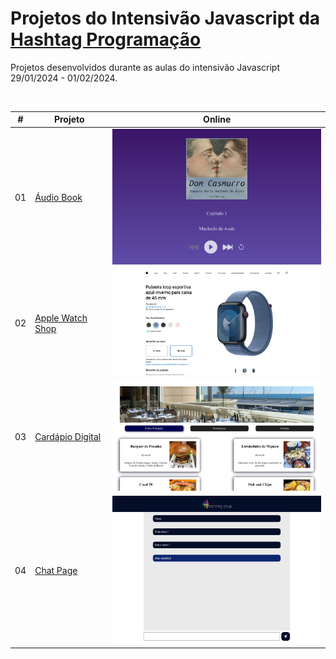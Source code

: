<h1>Projetos do Intensivão Javascript da <a href="https://www.hashtagtreinamentos.com/">Hashtag Programação</a></h1>

  <p>
    Projetos desenvolvidos durante as aulas do intensivão Javascript 29/01/2024 - 01/02/2024.
  </p>

  <br />

  <table>
    <thead>
      <tr>
        <th align="center">#</th>
        <th align="center">Projeto</th>
        <th align="center">Online</th>
      </tr>
    </thead>
    <tbody>
      <tr>
        <td>01</td>
        <td><a href="./audio-book/">Áudio Book</a></td>
        <td align="center">
          <a href="https://barbaraishioka.github.io/hashtag-javascript/audio-book"
            ><img width="400px" src="./audio-book/img/preview.png"
          /></a>
        </td>
      </tr>
      <tr>
        <td>02</td>
        <td><a href="./apple-watch-shop/">Apple Watch Shop</a></td>
        <td align="center">
          <a href="https://barbaraishioka.github.io/hashtag-javascript/apple-watch-shop"
            ><img width="400px" src="./apple-watch-shop/img/preview.png"
          /></a>
        </td>
      </tr>
      <tr>
        <td>03</td>
        <td><a href="./cardapio-digital/">Cardápio Digital</a></td>
        <td align="center">
          <a href="https://hashtag-javascript.vercel.app/"
            ><img width="400px" src="./cardapio-digital/src/assets/preview.png"
          /></a>
        </td>
      </tr>
      <tr>
        <td>04</td>
        <td><a href="./chat-page/">Chat Page</a></td>
        <td align="center">
          <a href=""
            ><img width="400px" src="./chat-page/public/assets/preview.png"
          /></a>
        </td>
      </tr>      
    </tbody>

  </table>

  <br />
